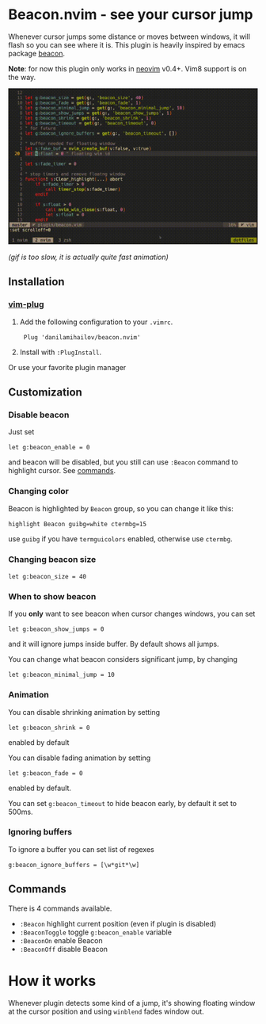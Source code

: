 # Beacon.nvim - see your cursor jump
Whenever cursor jumps some distance or moves between windows, it will flash so you can see where it is. This plugin is heavily inspired by emacs package [beacon](https://github.com/Malabarba/beacon).

**Note**: for now this plugin only works in [neovim](https://github.com/neovim/neovim) v0.4+. Vim8 support is on the way.

<p><a target="_blank" rel="noopener noreferrer" href="/example-beacon.gif"><img src="/example-beacon.gif" alt="example-beacon.gif" style="max-width:100%;"></a></p>

*(gif is too slow, it is actually quite fast animation)*

## Installation

### [vim-plug](https://github.com/junegunn/vim-plug)
1. Add the following configuration to your `.vimrc`.

        Plug 'danilamihailov/beacon.nvim'

2. Install with `:PlugInstall`.

Or use your favorite plugin manager

## Customization

### Disable beacon
Just set 
```viml
let g:beacon_enable = 0
```
and beacon will be disabled, but you still can use `:Beacon` command to highlight cursor. See [commands](#Commands).

### Changing color
Beacon is highlighted by `Beacon` group, so you can change it like this:
```viml
highlight Beacon guibg=white ctermbg=15
```
use `guibg` if you have `termguicolors` enabled, otherwise use `ctermbg`.

### Changing beacon size
```viml
let g:beacon_size = 40
```

### When to show beacon
If you **only** want to see beacon when cursor changes windows, you can set
```viml
let g:beacon_show_jumps = 0
```
and it will ignore jumps inside buffer. By default shows all jumps.

You can change what beacon considers significant jump, by changing
```viml
let g:beacon_minimal_jump = 10
```

### Animation
You can disable shrinking animation by setting
```viml
let g:beacon_shrink = 0
```
enabled by default

You can disable fading animation by setting
```viml
let g:beacon_fade = 0
```
enabled by default. 

You can set `g:beacon_timeout` to hide beacon early, by default it set to 500ms.

### Ignoring buffers
To ignore a buffer you can set list of regexes
```viml
g:beacon_ignore_buffers = [\w*git*\w]
```

## Commands
There is 4 commands available.
- `:Beacon` highlight current position (even if plugin is disabled)
- `:BeaconToggle` toggle `g:beacon_enable` variable
- `:BeaconOn` enable Beacon
- `:BeaconOff` disable Beacon


# How it works
Whenever plugin detects some kind of a jump, it's showing floating window at the cursor position and using `winblend` fades window out.
